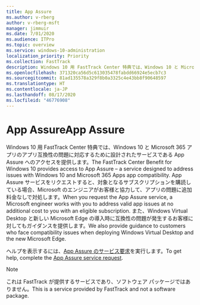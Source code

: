 ```yaml
---
title: App Assure
ms.author: v-rberg
author: v-rberg-msft
manager: jimmuir
ms.date: 7/01/2020
ms.audience: ITPro
ms.topic: overview
ms.service: windows-10-administration
localization_priority: Priority
ms.collection: FastTrack
description: Windows 10 用 FastTrack Center 特典では、Windows 10 と Microsoft 365 アプリのアプリ互換性の問題に対応するために設計されたサービスである App Assure へのアクセスを提供します。
ms.openlocfilehash: 371320ca56d5c613035478fabdd66924e5ecb7c3
ms.sourcegitcommit: 81ad135578a329f8b0a3325c4e43bb8f90648597
ms.translationtype: HT
ms.contentlocale: ja-JP
ms.lasthandoff: 08/17/2020
ms.locfileid: "46776908"
---
```

# <a name="app-assure"></a><span data-ttu-id="3cf13-103">App Assure</span><span class="sxs-lookup"><span data-stu-id="3cf13-103">App Assure</span></span>

<span data-ttu-id="3cf13-104">Windows 10 用 FastTrack Center 特典では、Windows 10 と Microsoft 365 アプリのアプリ互換性の問題に対応するために設計されたサービスである App Assure へのアクセスを提供します。</span><span class="sxs-lookup"><span data-stu-id="3cf13-104">The FastTrack Center Benefit for Windows 10 provides access to App Assure – a service designed to address issues with Windows 10 and Microsoft 365 Apps app compatibility.</span></span> <span data-ttu-id="3cf13-105">App Assure サービスをリクエストすると、対象となるサブスクリプションを購読している場合、Microsoft のエンジニアがお客様と協力して、アプリの問題に追加料金なしで対処します。</span><span class="sxs-lookup"><span data-stu-id="3cf13-105">When you request the App Assure service, a Microsoft engineer works with you to address valid app issues at no additional cost to you with an eligible subscription.</span></span> <span data-ttu-id="3cf13-106">また、Windows Virtual Desktop と新しい Microsoft Edge の導入時に互換性の問題が発生するお客様に対してもガイダンスを提供します。</span><span class="sxs-lookup"><span data-stu-id="3cf13-106">We also provide guidance to customers who face compatibility issues when deploying Windows Virtual Desktop and the new Microsoft Edge.</span></span> 

<span data-ttu-id="3cf13-107">ヘルプを表示するには、[App Assure のサービス要求](https://go.microsoft.com/fwlink/?linkid=2022721)を実行します。</span><span class="sxs-lookup"><span data-stu-id="3cf13-107">To get help, complete the [App Assure service request](https://go.microsoft.com/fwlink/?linkid=2022721).</span></span>

  > [!NOTE]
> <span data-ttu-id="3cf13-108">これは FastTrack が提供するサービスであり、ソフトウェア パッケージではありません。</span><span class="sxs-lookup"><span data-stu-id="3cf13-108">This is a service provided by FastTrack and not a software package.</span></span>
